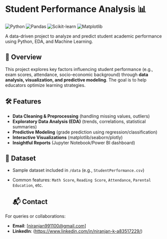 # Student Performance Analysis 📊

![Python](https://img.shields.io/badge/Python-3.8%2B-blue)
![Pandas](https://img.shields.io/badge/Pandas-1.3%2B-orange)
![Scikit-learn](https://img.shields.io/badge/Scikit--learn-1.0%2B-yellowgreen)
![Matplotlib](https://img.shields.io/badge/Matplotlib-3.5%2B-blueviolet) 

A data-driven project to analyze and predict student academic performance using Python, EDA, and Machine Learning.

## 📌 Overview
This project explores key factors influencing student performance (e.g., exam scores, attendance, socio-economic background) through **data analysis, visualization, and predictive modeling**. The goal is to help educators optimize learning strategies.

## 🛠️ Features
- **Data Cleaning & Preprocessing** (handling missing values, outliers)
- **Exploratory Data Analysis (EDA)** (trends, correlations, statistical summaries)
- **Predictive Modeling** (grade prediction using regression/classification)
- **Interactive Visualizations** (matplotlib/seaborn/plotly)
- **Insightful Reports** (Jupyter Notebook/Power BI dashboard)

## 📂 Dataset
- Sample dataset included in `/data` (e.g., `StudentPerformance.csv`)
- Common features: `Math Score`, `Reading Score`, `Attendance`, `Parental Education`, etc.

  ## 📬 Contact
For queries or collaborations:
- **Email**: [niranjan991100@gmail.com]
- **LinkedIn**: (https://www.linkedin.com/in/niranjan-k-a83517229/)
